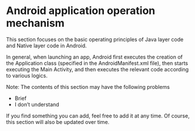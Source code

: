 # Android application operation mechanism


This section focuses on the basic operating principles of Java layer code and Native layer code in Android.


In general, when launching an app, Android first executes the creation of the Application class (specified in the AndroidManifest.xml file), then starts executing the Main Activity, and then executes the relevant code according to various logics.


Note: The contents of this section may have the following problems


- Brief
- I don’t understand


If you find something you can add, feel free to add it at any time. Of course, this section will also be updated over time.